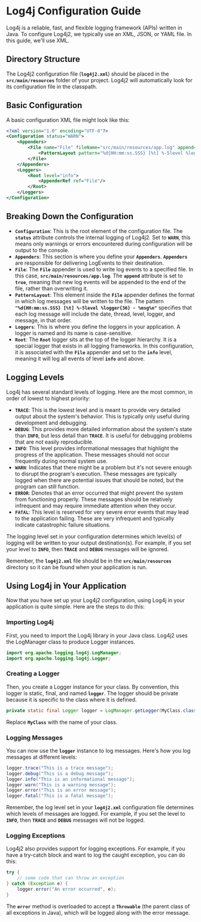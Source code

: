 # Log4j Configuration Guide

Log4j is a reliable, fast, and flexible logging framework (APIs) written in Java. To configure Log4j2, we typically use an XML, JSON, or YAML file. In this guide, we'll use XML.

## **Directory Structure**

The Log4j2 configuration file (**`log4j2.xml`**) should be placed in the **`src/main/resources`** folder of your project. Log4j2 will automatically look for its configuration file in the classpath.

## **Basic Configuration**

A basic configuration XML file might look like this:

```xml
<?xml version="1.0" encoding="UTF-8"?>
<Configuration status="WARN">
    <Appenders>
        <File name="File" fileName="src/main/resources/app.log" append="true">
            <PatternLayout pattern="%d{HH:mm:ss.SSS} [%t] %-5level %logger{36} - %msg%n"/>
        </File>
    </Appenders>
    <Loggers>
        <Root level="info">
            <AppenderRef ref="File"/>
        </Root>
    </Loggers>
</Configuration>
```

## **Breaking Down the Configuration**

- **`Configuration`**: This is the root element of the configuration file. The **`status`** attribute controls the internal logging of Log4j2. Set to **`WARN`**, this means only warnings or errors encountered during configuration will be output to the console.
- **`Appenders`**: This section is where you define your **`Appenders`**. **`Appenders`** are responsible for delivering LogEvents to their destination.
- **`File`**: The **`File`** appender is used to write log events to a specified file. In this case, **`src/main/resources/app.log`**. The **`append`** attribute is set to **`true`**, meaning that new log events will be appended to the end of the file, rather than overwriting it.
- **`PatternLayout`**: This element inside the **`File`** appender defines the format in which log messages will be written to the file. The pattern **`"%d{HH:mm:ss.SSS} [%t] %-5level %logger{36} - %msg%n"`** specifies that each log message will include the date, thread, level, logger, and message, in that order.
- **`Loggers`**: This is where you define the loggers in your application. A logger is named and its name is case-sensitive.
- **`Root`**: The **`Root`** logger sits at the top of the logger hierarchy. It is a special logger that exists in all logging frameworks. In this configuration, it is associated with the **`File`** appender and set to the **`info`** level, meaning it will log all events of level **`info`** and above.

## **Logging Levels**

Log4j has several standard levels of logging. Here are the most common, in order of lowest to highest priority:

- **`TRACE`**: This is the lowest level and is meant to provide very detailed output about the system's behavior. This is typically only useful during development and debugging.
- **`DEBUG`**: This provides more detailed information about the system's state than **`INFO`**, but less detail than **`TRACE`**. It is useful for debugging problems that are not easily reproducible.
- **`INFO`**: This level provides informational messages that highlight the progress of the application. These messages should not occur frequently during normal system use.
- **`WARN`**: Indicates that there might be a problem but it's not severe enough to disrupt the program's execution. These messages are typically logged when there are potential issues that should be noted, but the program can still function.
- **`ERROR`**: Denotes that an error occurred that might prevent the system from functioning properly. These messages should be relatively infrequent and may require immediate attention when they occur.
- **`FATAL`**: This level is reserved for very severe error events that may lead to the application failing. These are very infrequent and typically indicate catastrophic failure situations.

The logging level set in your configuration determines which level(s) of logging will be written to your output destination(s). For example, if you set your level to **`INFO`**, then **`TRACE`** and **`DEBUG`** messages will be ignored.

Remember, the **`log4j2.xml`** file should be in the **`src/main/resources`** directory so it can be found when your application is run.

## **Using Log4j in Your Application**

Now that you have set up your Log4j2 configuration, using Log4j in your application is quite simple. Here are the steps to do this:

### **Importing Log4j**

First, you need to import the Log4j library in your Java class. Log4j2 uses the LogManager class to produce Logger instances.

```java
import org.apache.logging.log4j.LogManager;
import org.apache.logging.log4j.Logger;
```

### **Creating a Logger**

Then, you create a Logger instance for your class. By convention, this logger is static, final, and named **`logger`**. The logger should be private because it is specific to the class where it is defined.

```java
private static final Logger logger = LogManager.getLogger(MyClass.class);
```

Replace **`MyClass`** with the name of your class.

### **Logging Messages**

You can now use the **`logger`** instance to log messages. Here's how you log messages at different levels:

```java
logger.trace("This is a trace message");
logger.debug("This is a debug message");
logger.info("This is an informational message");
logger.warn("This is a warning message");
logger.error("This is an error message");
logger.fatal("This is a fatal message");
```

Remember, the log level set in your **`log4j2.xml`** configuration file determines which levels of messages are logged. For example, if you set the level to **`INFO`**, then **`TRACE`** and **`DEBUG`** messages will not be logged.

### **Logging Exceptions**

Log4j2 also provides support for logging exceptions. For example, if you have a try-catch block and want to log the caught exception, you can do this:

```java
try {
    // some code that can throw an exception
} catch (Exception e) {
    logger.error("An error occurred", e);
}
```

The **`error`** method is overloaded to accept a **`Throwable`** (the parent class of all exceptions in Java), which will be logged along with the error message.
